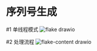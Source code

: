 # 序列号生成
#1 单线程模式
![flake drawio](https://github.com/user-attachments/assets/a7116832-9d86-4746-ad3e-0e7289c32219)

#2 处理流程
![flake-content drawio](https://github.com/user-attachments/assets/538e563b-b8d6-4e50-94ee-ca7108d6fd11)
